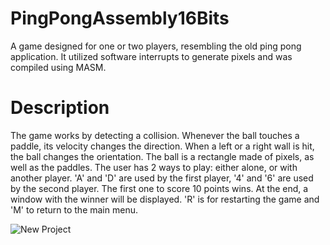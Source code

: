 # PingPongAssembly16Bits
A game designed for one or two players, resembling the old ping pong application. It utilized software interrupts to generate pixels and was compiled using MASM.

# Description
The game works by detecting a collision. Whenever the ball touches a paddle, its velocity changes the direction. When a left or a right wall is hit,
the ball changes the orientation. The ball is a rectangle made of pixels, as well as the paddles. 
The user has 2 ways to play: either alone, or with another player. 'A' and 'D' are used by the first player, '4' and '6' are used by the second player.
The first one to score 10 points wins.
At the end, a window with the winner will be displayed. 'R' is for restarting the game and 'M' to return to the main menu. 

![New Project](https://github.com/user-attachments/assets/5f7fbf3c-7d98-4602-b6a7-34d9a73508d5)
